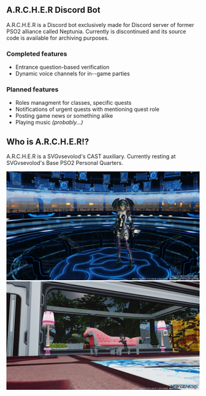 ## A.R.C.H.E.R Discord Bot
A.R.C.H.E.R is a Discord bot exclusively made for Discord server of former PSO2 alliance called Neptunia. Currently is discontinued and its source code is available for archiving purposes.

### Completed features
 - Entrance question-based verification
 - Dynamic voice channels for in--game parties

### Planned features
- Roles managment for classes, specific quests
- Notifications of urgent quests with mentioning quest role
- Posting game news or something alike
- Playing music *(probably...)*

## Who is A.R.C.H.E.R!?
A.R.C.H.E.R is a SVGvsevolod's CAST auxiliary. Currently resting at SVGvsevolod's Base PSO2 Personal Quarters.

![Preview 1](https://raw.githubusercontent.com/SVGvsevolod/ARCHER-BOT/master/repos/pso20220214_163213_000.jpg)
![Preview 2](https://raw.githubusercontent.com/SVGvsevolod/ARCHER-BOT/master/repos/pso20220214_172111_001.jpg)